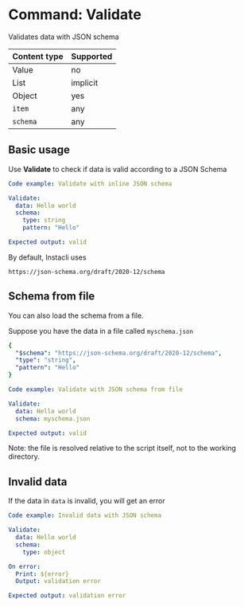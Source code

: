 # Command: Validate

Validates data with JSON schema

| Content type | Supported |
|--------------|-----------|
| Value        | no        |
| List         | implicit  |
| Object       | yes       |
| `item`       | any       |
| `schema`     | any       |

## Basic usage

Use **Validate** to check if data is valid according to a JSON Schema

```yaml instacli
Code example: Validate with inline JSON schema

Validate:
  data: Hello world
  schema:
    type: string
    pattern: "Hello"

Expected output: valid
```

By default, Instacli uses

    https://json-schema.org/draft/2020-12/schema

## Schema from file

You can also load the schema from a file.

Suppose you have the data in a file called `myschema.json`

```yaml file:myschema.json
{
  "$schema": "https://json-schema.org/draft/2020-12/schema",
  "type": "string",
  "pattern": "Hello"
}
```

```yaml instacli
Code example: Validate with JSON schema from file

Validate:
  data: Hello world
  schema: myschema.json

Expected output: valid
```

Note: the file is resolved relative to the script itself, not to the working directory.

## Invalid data

If the data in `data` is invalid, you will get an error

```yaml instacli
Code example: Invalid data with JSON schema

Validate:
  data: Hello world
  schema:
    type: object

On error:
  Print: ${error}
  Output: validation error

Expected output: validation error
```

